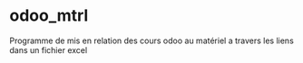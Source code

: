 # odoo_mtrl
Programme de mis en relation des cours odoo au matériel a travers les liens dans un fichier excel
